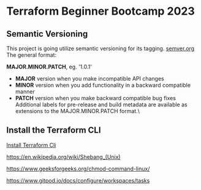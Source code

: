 # Terraform Beginner Bootcamp 2023

## Semantic Versioning
This project is going utilize semantic versioning for its tagging.
[semver.org](https://semver.org/)
The general format:

 **MAJOR.MINOR.PATCH**, eg. '1.0.1'

- **MAJOR** version when you make incompatible API changes
- **MINOR** version when you add functionality in a backward compatible manner
- **PATCH** version when you make backward compatible bug fixes
Additional labels for pre-release and build metadata are available as extensions to the MAJOR.MINOR.PATCH format.\

## Install the Terraform CLI


[Install Terraform Cli](https://developer.hashicorp.com/terraform/tutorials/aws-get-started/install-cli)

https://en.wikipedia.org/wiki/Shebang_(Unix)

https://www.geeksforgeeks.org/chmod-command-linux/

https://www.gitpod.io/docs/configure/workspaces/tasks